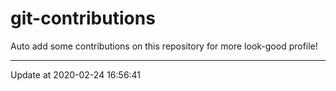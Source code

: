 # git-contributions

Auto add some contributions on this repository for more look-good profile!

---

Update at 2020-02-24 16:56:41
